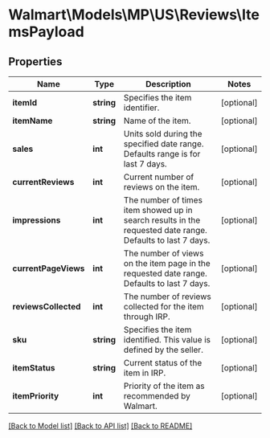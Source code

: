 # Walmart\Models\MP\US\Reviews\ItemsPayload

## Properties

Name | Type | Description | Notes
------------ | ------------- | ------------- | -------------
**itemId** | **string** | Specifies the item identifier. | [optional]
**itemName** | **string** | Name of the item. | [optional]
**sales** | **int** | Units sold during the specified date range. Defaults range is for last 7 days. | [optional]
**currentReviews** | **int** | Current number of reviews on the item. | [optional]
**impressions** | **int** | The number of times item showed up in search results in the requested date range. Defaults to last 7 days. | [optional]
**currentPageViews** | **int** | The number of views on the item page in the requested date range. Defaults to last 7 days. | [optional]
**reviewsCollected** | **int** | The number of reviews collected for the item through IRP. | [optional]
**sku** | **string** | Specifies the item identified. This value is defined by the seller. | [optional]
**itemStatus** | **string** | Current status of the item in IRP. | [optional]
**itemPriority** | **int** | Priority of the item as recommended by Walmart. | [optional]


[[Back to Model list]](./) [[Back to API list]](../../../../../README.md#supported-apis) [[Back to README]](../../../../../README.md)
